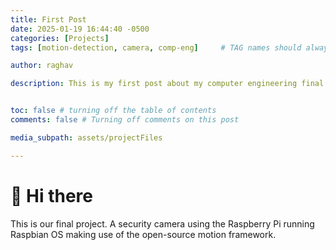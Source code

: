 ```yaml
---
title: First Post
date: 2025-01-19 16:44:40 -0500
categories: [Projects]
tags: [motion-detection, camera, comp-eng]     # TAG names should always be lowercase

author: raghav

description: This is my first post about my computer engineering final project -- a motion detected camera using the Raspberry Pi.


toc: false # turning off the table of contents
comments: false # Turning off comments on this post

media_subpath: assets/projectFiles

---
```


# 👋 Hi there
This is our final project. A security camera using the Raspberry Pi running Raspbian OS making use of the open-source motion framework.

<!--{%
    include embed/video.html
    src='/assets/projectFiles/IMG_2451.mov'
    types='mov'
    title='Video of motion Livestream'
    autoplay=true
    muted=true
    %}
-->